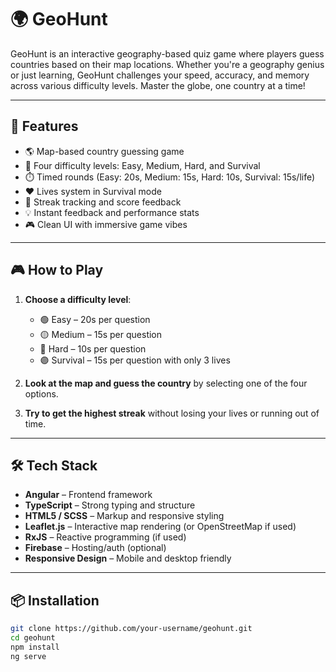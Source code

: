 # 🌍 GeoHunt

GeoHunt is an interactive geography-based quiz game where players guess countries based on their map locations. Whether you're a geography genius or just learning, GeoHunt challenges your speed, accuracy, and memory across various difficulty levels. Master the globe, one country at a time!

---

## 🚀 Features

- 🌎 Map-based country guessing game
- 🧠 Four difficulty levels: Easy, Medium, Hard, and Survival
- ⏱️ Timed rounds (Easy: 20s, Medium: 15s, Hard: 10s, Survival: 15s/life)
- ❤️ Lives system in Survival mode
- 🎯 Streak tracking and score feedback
- 💡 Instant feedback and performance stats
- 🎮 Clean UI with immersive game vibes

---

## 🎮 How to Play

1. **Choose a difficulty level**:
   - 🟢 Easy – 20s per question
   - 🟡 Medium – 15s per question
   - 🔴 Hard – 10s per question
   - 🟣 Survival – 15s per question with only 3 lives

2. **Look at the map and guess the country** by selecting one of the four options.

3. **Try to get the highest streak** without losing your lives or running out of time.

---

## 🛠️ Tech Stack

- **Angular** – Frontend framework
- **TypeScript** – Strong typing and structure
- **HTML5 / SCSS** – Markup and responsive styling
- **Leaflet.js** – Interactive map rendering (or OpenStreetMap if used)
- **RxJS** – Reactive programming (if used)
- **Firebase** – Hosting/auth (optional)
- **Responsive Design** – Mobile and desktop friendly

---

## 📦 Installation

```bash
git clone https://github.com/your-username/geohunt.git
cd geohunt
npm install
ng serve
